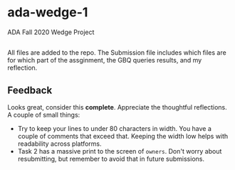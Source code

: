 # ada-wedge-1
ADA Fall 2020 Wedge Project

##
All files are added to the repo. 
The Submission file includes which files are for which part of the assginment, the GBQ queries results, and my reflection.

## Feedback

Looks great, consider this **complete**. Appreciate the thoughtful reflections. A couple of small things: 

* Try to keep your lines to under 80 characters in width. You have a couple of comments that exceed that. Keeping the width low
helps with readability across platforms.
* Task 2 has a massive print to the screen of `owners`. Don't worry about resubmitting, but remember to avoid that in future 
submissions. 
